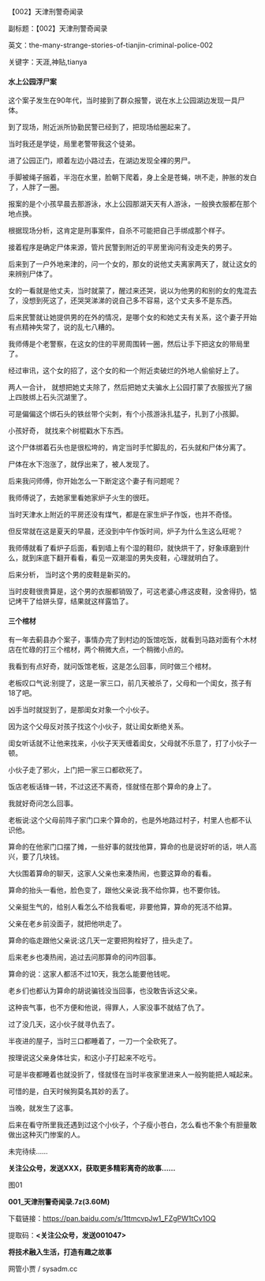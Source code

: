【002】天津刑警奇闻录

副标题：【002】天津刑警奇闻录

英文：the-many-strange-stories-of-tianjin-criminal-police-002

关键字：天涯,神贴,tianya



#### 水上公园浮尸案

这个案子发生在90年代，当时接到了群众报警，说在水上公园湖边发现一具尸体。

到了现场，附近派所协勤民警已经到了，把现场给圈起来了。

当时我还是学徒，局里老警带我这个徒弟。



进了公园正门，顺着左边小路过去，在湖边发现全裸的男尸。

手脚被绳子捆着，半泡在水里，脸朝下爬着，身上全是苍蝇，哄不走，肿胀的发白了，人胖了一圈。

报案的是个小孩早晨去那游泳，水上公园那湖天天有人游泳，一般换衣服都在那个地点换。



根据现场分析，这肯定是刑事案件，自杀不可能把自己手绑成那个样子。

接着程序是确定尸体来源，管片民警到附近的平房里询问有没走失的男子。

后来到了一户外地来津的，问一个女的，那女的说他丈夫离家两天了，就让这女的来辨别尸体了。

女的一看就是他丈夫，当时就蒙了，醒过来还哭，说以为他男的和别的女的鬼混去了，没想到死这了，还哭哭涕涕的说自己多不容易，这个丈夫多不是东西。

后来民警就让她提供男的在外的情况，是哪个女的和她丈夫有关系，这个妻子开始有点精神失常了，说的乱七八糟的。



我师傅是个老警察，在这女的住的平房周围转一圈，然后让手下把这女的带局里了。

经过审讯，这个女的招了，这个女的和一个附近卖破烂的外地人偷偷好上了。

两人一合计， 就想把她丈夫除了，然后把她丈夫骗水上公园打蒙了衣服拔光了捆上四肢绑上石头沉湖里了。

可是偏偏这个绑石头的铁丝带个尖刺，有个小孩游泳扎猛子，扎到了小孩脚。

小孩好奇， 就找来个树棍戳水下东西。

这个尸体绑着石头也是很松垮的，肯定当时手忙脚乱的，石头就和尸体分离了。

尸体在水下泡涨了，就俘出来了，被人发现了。



后来我问师傅，你开始怎么一下断定这个妻子有问题呢？

我师傅说了，去她家里看她家炉子火生的很旺。

当时天津水上附近的平房还没有煤气，都是在家生炉子作饭，也并不奇怪。

但反常就在这是夏天的早晨，还没到中午作饭时间，炉子为什么生这么旺呢？

我师傅就看了看炉子后面，看到墙上有个湿的鞋印，就快烘干了，好象琢磨到什么，就到床底下翻开看看，看见一双潮湿的男失皮鞋，心理就明白了。



后来分析， 当时这个男的皮鞋是新买的。

当时皮鞋很贵算是，这个男的衣服都销毁了，可这老婆心疼这皮鞋，没舍得扔，惦记烤干了给姘头穿，结果就这样露馅了。



#### 三个棺材

有一年去蓟县办个案子，事情办完了到村边的饭馆吃饭，就看到马路对面有个木材店在忙碌的打三个棺材，两个稍微大点，一个稍微小点的。

我看到有点好奇，就问饭馆老板，这是怎么回事，同时做三个棺材。



老板叹口气说:别提了，这是一家三口，前几天被杀了，父母和一个闺女，孩子有18了吧。

凶手当时就捉到了，是那闺女对象一个小伙子。

因为这个父母反对孩子找这个小伙子，就让闺女断绝关系。

闺女听话就不让他来找来，小伙子天天缠着闺女，父母就不乐意了，打了小伙子一顿。

小伙子走了邪火，上门把一家三口都砍死了。



饭店老板话锋一转，不过这还不离奇，怪就怪在那个算命的身上了。

我就好奇问怎么回事。

老板说:这个父母前阵子家门口来个算命的，也是外地路过村子，村里人也都不认识他。

算命的在他家门口摆了摊，一些好事的就找他算，算命的也是说好听的话，哄人高兴，要了几块钱。



大伙围着算命的聊天，这家人父亲也来凑热闹，也要这算命的看看。

算命的抬头一看他，脸色变了，跟他父亲说:我不给你算，也不要你钱。

父亲挺生气的，给别人看怎么不给我看呢，非要他算，算命的死活不给算。

父亲在老乡前没面子，就把他哄走了。

算命的临走跟他父亲说:这几天一定要把狗栓好了，扭头走了。



后来老乡也凑热闹，追过去问那算命的问咋回事。

算命的说：这家人都活不过10天，我怎么能要他钱呢。

老乡们也都认为算命的胡说骗钱没当回事，也没敢告诉这父亲。

这种丧气事，也不方便和他说，得罪人，人家没事不就结了仇了。



过了没几天，这小伙子就寻仇去了。

半夜进的屋子，当时三口都睡着了，一刀一个全砍死了。

按理说这父亲身体壮实，和这小子打起来不吃亏。

可是半夜都睡着也就没折了，怪就怪在当时半夜家里进来人一般狗能把人喊起来。

可惜的是，白天时候狗莫名其妙的丢了。

当晚，就发生了这事。



后来在看守所里我还遇到过这个小伙子，个子瘦小苍白，怎么看也不象个有胆量敢做出这种灭门惨案的人。



未完待续……



**关注公众号，发送XXX，获取更多精彩离奇的故事……**



图01



**001_天津刑警奇闻录.7z(3.60M)**

下载链接：https://pan.baidu.com/s/1ttmcvpJw1_FZgPW1tCv1OQ

提取码：**<关注公众号，发送001047>**



**将技术融入生活，打造有趣之故事**

网管小贾 / sysadm.cc